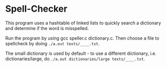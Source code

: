 # Spell-Checker

This program uses a hashtable of linked lists to quickly search a dictionary and determine if the word is misspelled.

Run the program by using gcc speller.c dictionary.c. Then choose a file to spellcheck by doing ```./a.out texts/____.txt```.

The small dictionary is used by default - to use a different dictionary, i.e. dictionaries/large, do ```./a.out dictionaries/large texts/____.txt```.

